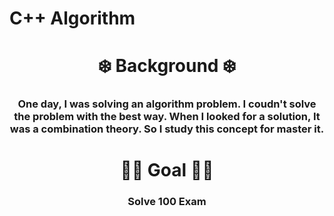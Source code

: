 # C++ Algorithm

<h1 align="middle"> ❄️ Background ❄️ </h1>
<h3 align="middle"> One day, I was solving an algorithm problem. I coudn't solve the problem with the best way. When I looked for a solution, It was a combination theory. So I study this concept for master it. </h3>

<h1 align="middle"> 🔆🔆 Goal 🔆🔆 </h1>
<h3 align="middle"> Solve 100 Exam </h3>
